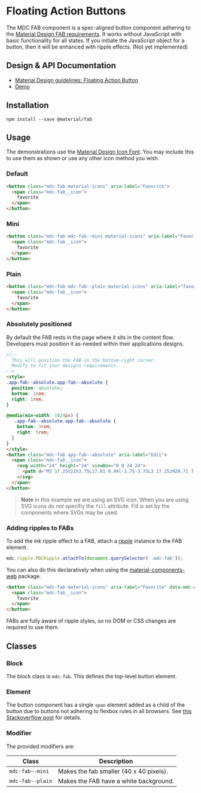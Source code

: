 <!--docs:
title: "Floating Action Buttons"
layout: detail
section: components
iconId: button
path: /catalog/buttons/floating-action-buttons/
-->

# Floating Action Buttons

<!--<div class="article__asset">
<img src="{{ site.rootpath }}/images/mdc_web_screenshots/fabs.png" width="78" alt="Floating action buttons screenshot">
</div>-->

The MDC FAB component is a spec-aligned button component adhering to the
[Material Design FAB requirements](https://material.io/guidelines/components/buttons-floating-action-button.html).
It works without JavaScript with basic functionality for all states.
If you initiate the JavaScript object for a button, then it will be enhanced with ripple effects. (Not yet implemented)

## Design & API Documentation

<ul class="icon-list">
  <li class="icon-list-item icon-list-item--spec">
    <a href="https://material.io/guidelines/components/buttons-floating-action-button.html">Material Design guidelines: Floating Action Button</a>
  </li>
  <li class="icon-list-item icon-list-item--link">
    <a href="https://material-components-web.appspot.com/fab.html">Demo</a>
  </li>
</ul>

## Installation

```
npm install --save @material/fab
```

## Usage

The demonstrations use the [Material Design Icon Font](https://design.google.com/icons/).
You may include this to use them as shown or use any other icon method you wish.

### Default

```html
<button class="mdc-fab material-icons" aria-label="Favorite">
  <span class="mdc-fab__icon">
    favorite
  </span>
</button>
```

### Mini

```html
<button class="mdc-fab mdc-fab--mini material-icons" aria-label="Favorite">
  <span class="mdc-fab__icon">
    favorite
  </span>
</button>
```

### Plain

```html
<button class="mdc-fab mdc-fab--plain material-icons" aria-label="favorite">
  <span class="mdc-fab__icon">
    favorite
  </span>
</button>
```

### Absolutely positioned

By default the FAB rests in the page where it sits in the content flow.
Developers must position it as-needed within their applications designs.

```html
<!--
  This will position the FAB in the bottom-right corner.
  Modify to fit your designs requirements.
-->
<style>
.app-fab--absolute.app-fab--absolute {
  position: absolute;
  bottom: 1rem;
  right: 1rem;
}

@media(min-width: 1024px) {
   .app-fab--absolute.app-fab--absolute {
    bottom: 3rem;
    right: 5rem;
  }
}
</style>
<button class="mdc-fab app-fab--absolute" aria-label="Edit">
  <span class="mdc-fab__icon">
    <svg width="24" height="24" viewBox="0 0 24 24">
      <path d="M3 17.25V21h3.75L17.81 9.94l-3.75-3.75L3 17.25zM20.71 7.04c.39-.39.39-1.02 0-1.41l-2.34-2.34c-.39-.39-1.02-.39-1.41 0l-1.83 1.83 3.75 3.75 1.83-1.83z"/>
    </svg>
  </span>
</button>
```

> **Note** In this example we are using an SVG icon. When you are using SVG icons do _not_ specifiy the `fill` attribute. Fill is set by the components where SVGs may be used.

### Adding ripples to FABs

To add the ink ripple effect to a FAB, attach a [ripple](../mdc-ripple) instance to the
FAB element.

```js
mdc.ripple.MDCRipple.attachTo(document.querySelector('.mdc-fab'));
```

You can also do this declaratively when using the [material-components-web](../material-components-web) package.

```html
<button class="mdc-fab material-icons" aria-label="Favorite" data-mdc-auto-init="MDCRipple">
  <span class="mdc-fab__icon">
    favorite
  </span>
</button>
```

FABs are fully aware of ripple styles, so no DOM or CSS changes are required to use them.

## Classes

### Block

The block class is `mdc-fab`. This defines the top-level button element.

### Element
The button component has a single `span` element added as a child of the button due to buttons not adhering to flexbox rules
in all browsers. See [this Stackoverflow post](http://stackoverflow.com/posts/35466231/revisions) for details.

### Modifier

The provided modifiers are:

| Class             | Description                             |
| ------------------| --------------------------------------- |
| `mdc-fab--mini`   | Makes the fab smaller (40 x 40 pixels). |
| `mdc-fab--plain`  | Makes the FAB have a white background.  |
